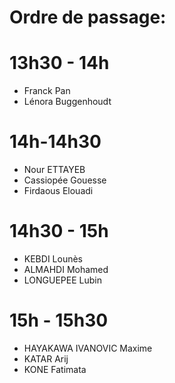 # Ordre de passage:

# 13h30 - 14h
- Franck Pan 
- Lénora Buggenhoudt

# 14h-14h30
- Nour ETTAYEB
- Cassiopée Gouesse
- Firdaous Elouadi

# 14h30 - 15h
- KEBDI Lounès 
- ALMAHDI Mohamed
- LONGUEPEE Lubin

# 15h - 15h30
- HAYAKAWA IVANOVIC Maxime 
- KATAR Arij
- KONE Fatimata